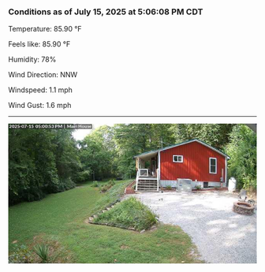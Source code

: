 ### Conditions as of July 15, 2025 at 5:06:08 PM CDT 

Temperature: 85.90 &deg;F

Feels like: 85.90 &deg;F

Humidity: 78%

Wind Direction: NNW

Windspeed: 1.1 mph

Wind Gust: 1.6 mph

---

<img src="./images/latest.jpeg"/>


